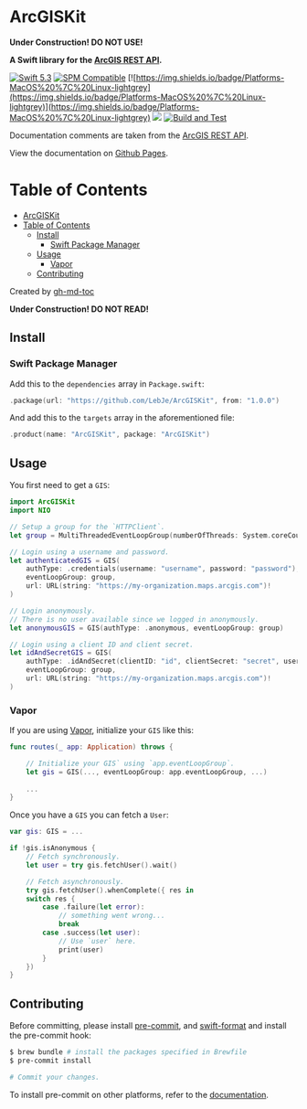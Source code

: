 # ArcGISKit

**Under Construction! DO NOT USE!**

**A Swift library for the [ArcGIS REST API](https://developers.arcgis.com/rest/).**

[![Swift 5.3](https://img.shields.io/badge/Swift-5.3-brightgreen?logo=swift)](https://swift.org)
[![SPM Compatible](https://img.shields.io/badge/SPM-compatible-brightgreen.svg)](https://swift.org/package-manager)
[![https://img.shields.io/badge/Platforms-MacOS%20%7C%20Linux-lightgrey](https://img.shields.io/badge/Platforms-MacOS%20%7C%20Linux-lightgrey)](https://img.shields.io/badge/Platforms-MacOS%20%7C%20Linux-lightgrey)
[![](https://img.shields.io/github/v/tag/LebJe/ArcGISKit)](https://github.com/LebJe/ArcGISKit/releases)
[![Build and Test](https://github.com/LebJe/ArcGISKit/workflows/Build%20and%20Test/badge.svg)](https://github.com/LebJe/ArcGISKit/actions?query=workflow%3A%22Build+and+Test%22)

Documentation comments are taken from the [ArcGIS REST API](https://developers.arcgis.com/rest/).

View the documentation on [Github Pages](https://lebje.github.io/ArcGISKit/).

Table of Contents
=================

<!--ts-->
   * [ArcGISKit](#arcgiskit)
   * [Table of Contents](#table-of-contents)
      * [Install](#install)
         * [Swift Package Manager](#swift-package-manager)
      * [Usage](#usage)
         * [Vapor](#vapor)
      * [Contributing](#contributing)

<!-- Added by: jefflebrun, at: Thu Feb  4 15:57:06 EST 2021 -->

<!--te-->
Created by [gh-md-toc](https://github.com/ekalinin/github-markdown-toc)

**Under Construction! DO NOT READ!**

## Install
### Swift Package Manager
Add this to the `dependencies` array in `Package.swift`:

```swift
.package(url: "https://github.com/LebJe/ArcGISKit", from: "1.0.0")
```

And add this to the `targets` array in the aforementioned file:

```swift
.product(name: "ArcGISKit", package: "ArcGISKit")
```

## Usage

You first need to get a `GIS`:

```swift
import ArcGISKit
import NIO

// Setup a group for the `HTTPClient`.
let group = MultiThreadedEventLoopGroup(numberOfThreads: System.coreCount)

// Login using a username and password.
let authenticatedGIS = GIS(
	authType: .credentials(username: "username", password: "password"), 
	eventLoopGroup: group, 
	url: URL(string: "https://my-organization.maps.arcgis.com")!
)

// Login anonymously.
// There is no user available since we logged in anonymously.
let anonymousGIS = GIS(authType: .anonymous, eventLoopGroup: group)

// Login using a client ID and client secret.
let idAndSecretGIS = GIS(
	authType: .idAndSecret(clientID: "id", clientSecret: "secret", username: "username"),
	eventLoopGroup: group,
	url: URL(string: "https://my-organization.maps.arcgis.com")!
)
```

### Vapor

If you are using [Vapor](https://github.com/vapor/vapor), initialize your `GIS` like this:

```swift
func routes(_ app: Application) throws {

	// Initialize your GIS` using `app.eventLoopGroup`.
	let gis = GIS(..., eventLoopGroup: app.eventLoopGroup, ...)
	
	...
}
```

Once you have a `GIS` you can fetch a `User`:

```swift
var gis: GIS = ...

if !gis.isAnonymous {
	// Fetch synchronously.
	let user = try gis.fetchUser().wait()

	// Fetch asynchronously.
	try gis.fetchUser().whenComplete({ res in
	switch res {
		case .failure(let error):
			// something went wrong...
			break
		case .success(let user):
			// Use `user` here.
			print(user)
		}
	})	
}
```

## Contributing
Before committing, please install [pre-commit](https://pre-commit.com), and [swift-format](https://github.com/nicklockwood/SwiftFormat) and install the pre-commit hook:
```bash
$ brew bundle # install the packages specified in Brewfile
$ pre-commit install

# Commit your changes.
```

To install pre-commit on other platforms, refer to the [documentation](https://pre-commit.com/#install).
